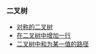### 二叉树

* [对称的二叉树](./Leetcode_JZ_28.kt)
* [在二叉树中增加一行](./Leetcode_623.kt)
* [二叉树中和为某一值的路径](./Leetcode_JZ_34.kt)